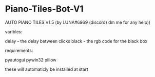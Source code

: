 # Piano-Tiles-Bot-V1
AUTO PIANO TILES V1.5 (by LUNA#6969 (discord) dm me for any help))

varibles:

delay - the delay between clicks
black - the rgb code for the black box

requirements:

pyautogui
pywin32
pillow

these will automaticly be installed at start
